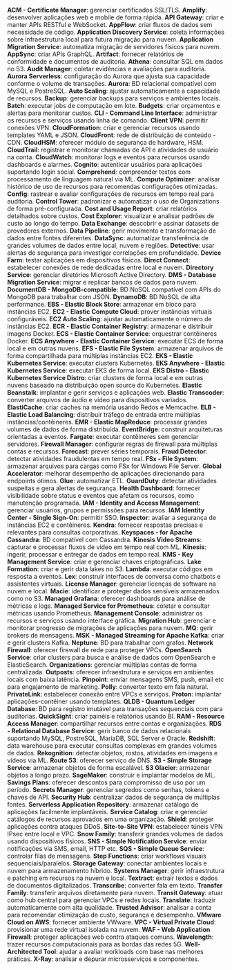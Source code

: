 **ACM - Certificate Manager**: gerenciar certificados SSL/TLS.
**Amplify**: desenvolver aplicações web e mobile de forma rápida.
**API Gateway**: criar e manter APIs RESTful e WebSocket.
**AppFlow**: criar fluxos de dados sem necessidade de código.
**Application Discovery Service**: coleta informações sobre infraestrutura local para futura migração para nuvem.
**Application Migration Service**: automatiza migração de servidores físicos para nuvem.
**AppSync**: criar APIs GraphQL.
**Artifact**: fornecer relatórios de conformidade e documentos de auditoria.
**Athena**: consultar SQL em dados no S3.
**Audit Manager**: coletar evidências e avaliações para auditoria.
**Aurora Serverless**: configuração do Aurora que ajusta sua capacidade conforme o volume de transações.
**Aurora**: BD relacional compatível com MySQL e PostreSQL.
**Auto Scaling**: ajustar automaticamente a capacidade de recursos.
**Backup**: gerenciar backups para serviços e ambientes locais.
**Batch**: executar jobs de computação em lote.
**Budgets**: criar orçamentos e alertas para monitorar custos.
**CLI - Command Line Interface**: administrar os recursos e serviços usando linha de comando.
**Client VPN**: permitir conexões VPN.
**CloudFormation**: criar e gerenciar recursos usando templates YAML e JSON.
**CloudFront**: rede de distribuição de conteúdo - CDN.
**CloudHSM**: oferecer módulo de segurança de hardware, HSM.
**CloudTrail**: registrar e monitorar chamadas de API e atividades de usuário na conta.
**CloudWatch**: monitorar logs e eventos para recursos usando dashboards e alarmes.
**Cognito**: autenticar usuários para aplicações suportando login social.
**Comprehend**: compreender textos com processamento de linguagem natural via ML.
**Compute Optimizer**: analisar histórico de uso de recursos para recomendas configurações otimizadas.
**Config**: rastrear e avaliar configurações de recursos em tempo real para auditoria.
**Control Tower**: padronizar e automatizar o uso de Organizations de forma pré-configurada.
**Cost and Usage Report**: criar relatórios detalhados sobre custos.
**Cost Explorer**: visualizar e analisar padrões de custo ao longo do tempo.
**Data Exchange**: descobrir e assinar datasets de provedores externos.
**Data Pipeline**: gerir movimento e transformação de dados entre fontes diferentes.
**DataSync**: automatizar transferência de grandes volumes de dados entre local, nuvem e regiões.
**Detective**: usar alertas de segurança para investigar correlações em profundidade.
**Device Farm**: testar aplicações em dispositivos físicos.
**Direct Connect**: estabelecer conexões de rede dedicadas entre local e nuvem.
**Directory Service**: gerenciar diretórios Microsoft Active Directory.
**DMS - Database Migration Service**: migrar e replicar bancos de dados para nuvem.
**DocumentDB - MongoDB-compatible**: BD NoSQL compatível com APIs do MongoDB para trabalhar com JSON.
**DynamoDB**: BD NoSQL de alta performance.
**EBS - Elastic Block Store**: armazenar em bloco para instâncias EC2.
**EC2 - Elastic Compute Cloud**: prover instâncias virtuais configuráveis.
**EC2 Auto Scaling**: ajustar automaticamente o número de instâncias EC2.
**ECR - Elastic Container Registry**: armazenar e distribuir imagens Docker.
**ECS - Elastic Container Service**: orquestrar contêineres Docker.
**ECS Anywhere - Elastic Container Service**: executar ECS de forma local e em outras nuvens.
**EFS - Elastic File System**: armazenar arquivos de forma compartilhada para múltiplas instâncias EC2.
**EKS - Elastic Kubernetes Service**: executar clusters Kubernetes.
**EKS Anywhere - Elastic Kubernetes Service**: executar EKS de forma local.
**EKS Distro - Elastic Kubernetes Service Distro**: criar clusters de forma local e em outras nuvens baseado na distribuição open source do Kubernetes.
**Elastic Beanstalk**: implantar e gerir serviços e aplicações web.
**Elastic Transcoder**: converter arquivos de áudio e vídeo para dispositivos variados.
**ElastiCache**: criar caches na memória usando Redos e Memcache.
**ELB - Elastic Load Balancing**: distribuir tráfego de entrada entre múltiplas instâncias/contêineres.
**EMR - Elastic MapReduce**: processar grandes volumes de dados de forma distribuída.
**EventBridge**: construir arquiteturas orientadas a eventos.
**Fargate**: executar contêineres sem gerenciar servidores.
**Firewall Manager**: configurar regras de firewall para múltiplas contas e recursos.
**Forecast**: prever séries temporais.
**Fraud Detector**: detectar atividades fraudulentas em tempo real.
**FSx - File System**: armazenar arquivos para cargas como FSx for Windows File Server.
**Global Accelerator**: melhorar desempenho de aplicações direcionando para endpoints ótimos.
**Glue**: automatizar ETL.
**GuardDuty**: detectar atividades suspeitas e gera alertas de segurança.
**Health Dashboard**: fornecer visibilidade sobre status e eventos que afetam os recursos, como manutenção programada.
**IAM - Identity and Access Management**: gerenciar usuários, grupos e permissões para recursos.
**IAM Identity Center - Single Sign-On**: permitir SSO.
**Inspector**: avaliar a segurança de instâncias EC2 e contêineres.
**Kendra**: fornecer respostas precisas e relevantes para consultas corporativas.
**Keyspaces - for Apache Cassandra**: BD compatível com Cassandra.
**Kinesis Video Streams**: capturar e processar fluxos de vídeo em tempo real com ML.
**Kinesis**: ingerir, processar e entregar de dados em tempo real.
**KMS - Key Management Service**: criar e gerenciar chaves criptográficas.
**Lake Formation**: criar e gerir data lakes no S3.
**Lambda**: executar códigos em resposta a eventos.
**Lex**: construir interfaces de conversa como chatbots e assistentes virtuais.
**License Manager**: gerenciar licenças de software na nuvem e local.
**Macie**: identificar e proteger dados sensíveis armazenados como no S3.
**Managed Grafana**: oferecer dashboards para análise de métricas e logs.
**Managed Service for Prometheus**: coletar e consultar métricas usando Prometheus.
**Management Console**: administrar os recursos e serviços usando interface gráfica.
**Migration Hub**: gerenciar e monitorar progresso de migrações de aplicações para nuvem.
**MQ**: gerir brokers de mensagens.
**MSK - Managed Streaming for Apache Kafka**: criar e gerir clusters Kafka.
**Neptune**: BD para trabalhar com grafos.
**Network Firewall**: oferecer firewall de rede para proteger VPCs.
**OpenSearch Service**: criar clusters para busca e análise de dados com OpenSearch e ElasticSearch.
**Organizations**: gerenciar múltiplas contas de forma centralizada.
**Outposts**: oferecer infraestrutura e serviços em ambientes locais com baixa latência.
**Pinpoint**: enviar mensagens SMS, push, email etc para engajamento de marketing.
**Polly**: converter texto em fala natural.
**PrivateLink**: estabelecer conexão entre VPCs e serviços.
**Proton**: implantar aplicações-contêiner usando templates.
**QLDB - Quantum Ledger Database**: BD para registro imutável para transações sequenciais com para auditorias.
**QuickSight**: criar painéis e relatórios usando BI.
**RAM - Resource Access Manager**: compartilhar recursos entre contas e organizações.
**RDS - Relational Database Service**: gerir banco de dados relacionais suportando MySQL, PostreSQL, MariaDB, SQL Server e Oracle.
**Redshift**: data warehouse para executar consultas complexas em grandes volumes de dados.
**Rekognition**: detectar objetos, rostos, atividades em imagens e vídeos via ML.
**Route 53**: oferecer serviço de DNS.
**S3 - Simple Storage Service**: armazenar objetos de forma escalável.
**S3 Glacier**: armazenar objetos a longo prazo.
**SageMaker**: construir e implantar modelos de ML.
**Savings Plans**: oferecer descontos para compromisso de uso por um período.
**Secrets Manager**: gerenciar segredos como senhas, tokens e chaves de API.
**Security Hub**: centralizar dados de segurança de múltiplas fontes.
**Serverless Application Repository**: armazenar catálogo de aplicações facilmente implantáveis.
**Service Catalog**: criar e gerenciar catálogos de recursos aprovados em uma organização.
**Shield**: proteger aplicações contra ataques DDoS.
**Site-to-Site VPN**: estabelecer túneis VPN IPsec entre local e VPC.
**Snow Family**: transferir grandes volumes de dados usando dispositivos físicos.
**SNS - Simple Notification Service**: enviar notificações via SMS, email, HTTP etc.
**SQS - Simple Queue Service**: controlar filas de mensagens.
**Step Functions**: criar workflows visuais sequenciais/paralelos.
**Storage Gateway**: conectar ambientes locais e nuvem para armazenamento híbrido.
**Systems Manager**: gerir infraestrutura e patching em recursos na nuvem e local.
**Textract**: extrair textos e dados de documentos digitalizados.
**Transcribe**: converter fala em texto.
**Transfer Family**: transferir arquivos diretamente para nuvem.
**Transit Gateway**: atuar como hub central para gerenciar VPCs e redes locais.
**Translate**: traduzir automaticamente com alta qualidade.
**Trusted Advisor**: analisar a conta para recomendar otimização de custo, segurança e desempenho.
**VMware Cloud on AWS**: fornecer ambiente VWware.
**VPC - Virtual Private Cloud**: provisionar uma rede virtual isolada na nuvem.
**WAF - Web Application Firewall**: proteger aplicações web contra ataques comuns.
**Wavelength**: trazer recursos computacionais para as bordas das redes 5G.
**Well-Architected Tool**: ajudar a avaliar workloads com base nas melhores práticas.
**X-Ray**: analisar e depurar microsserviços e componentes.
